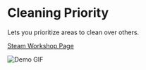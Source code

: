 # Cleaning Priority
Lets you prioritize areas to clean over others.

[Steam Workshop Page](https://steamcommunity.com/sharedfiles/filedetails/?id=1543157124)

![Demo GIF](https://i.imgur.com/8K2A4zc.gif)
